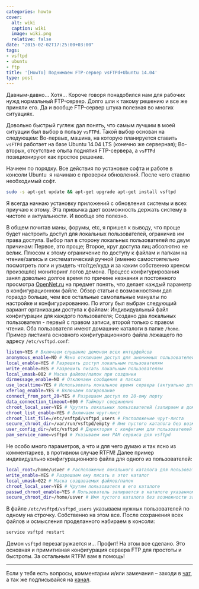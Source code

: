 ```yaml
---
categories: howto
cover:
  alt: wiki
  caption: wiki
  image: wiki.png
  relative: false
date: "2015-02-02T17:25:00+03:00"
tags:
- vsftpd
- ubuntu
- ftp
title: '[HowTo] Поднимаем FTP-сервер vsFTPd+Ubuntu 14.04'
type: post
---
```


Давным-давно... Хотя... Короче говоря понадобился нам для рабочих нужд нормальный FTP-сервер. Долго шли к такому решению и все же приняли его. Да и вообще FTP-сервер штука полезная во многих ситуациях.

Довольно быстрый гуглеж дал понять, что самым лучшим в моей ситуации был выбор в пользу `vsFTPd`. Такой выбор основан на следующем: Во-первых, машина, на которую планируется ставить `vsFTPd` работает на базе Ubuntu 14.04 LTS (конечно же серверная); Во-вторых, отсутствие опыта поднятия FTP-сервера, а `vsFTPd` позиционируют как простое решение.

Начнем по порядку. Все действия по установке софта и работе в консоли Ubuntu  я начинаю с проверки обновлений. После чего ставлю необходимый софт.

```bash
sudo -s apt-get update && apt-get upgrade apt-get install vsftpd
```

Я всегда начнаю установку приложений с обновления системы и всех приучаю к этому. Эта привычка дает возможность держать систему в чистоте и актуальности. И вообще это полезно.

В общем почитав маны, форумы, etc, я пришел к выводу, что проще будет настроить доступ для локальных пользователей, ограничив им права доступа. Выбор пал в сторону локальных пользователей по двум причинам: Первое, это проще; Второе, круг доступа лиц абсолютно не велик. Плюсом к этому ограничение по доступу к файлам и папкам на чтение/запись и систематический ручной (именно самостоятельно посмотреть логи и увидеть что/где/куда и за каким собственно хреном произошло) мониторинг логов демона. Процесс конфигурирования занял довольно долгое время по причине незнания и постоянного просмотра [OpenNet.ru](http://www.opennet.ru/base/net/vsftpd_overview.txt.html) на предмет понять, что делает каждый параметр в конфигурационном файле. Обзор статьи с возможностями дал гораздо больше, чем все остальные самопальные мануалы по настройке и конфигурированию. По итогу был выбран следующий вариант организации доступа к файлам: Индивидуальный файл конфигурации для каждого пользователя; Создано два локальных пользователя - первый с правом записи, второй только с правом чтения. Оба пользователя имеют домашние каталоги в папке `/home`. Пример листинга основного конфигурационного файла лежащего по адресу `/etc/vsftpd.conf`:

```bash
listen=YES # Включаем слушание демоном всех интерфейсов 
anonymous_enable=NO # Явно отключаем доступ для анонимных пользователей
local_enable=YES # Разрешить доступ локальным пользователям
write_enable=YES # Разрешить писать локальным пользователям 
local_umask=002 # Маска файлов/папок при создании 
dirmessage_enable=NO # Отключаем сообщения в папках 
use_localtime=YES # Использовать локальное время сервера (актуально для логирования)
xferlog_enable=YES # Включаем логирование 
connect_from_port_20=YES # Разрешаем доступ по 20-ому порту
data_connection_timeout=600 # Таймаут соединения 
chroot_local_user=YES # Чрутить локальных пользователей (запираем в домашнем каталоге) 
chroot_list_enable=YES # Включаем чрут-лист 
chroot_list_file=/etc/vsftpd/vsftpd_users # Расположение чрут-листа
secure_chroot_dir=/var/run/vsftpd/empty # Имя пустого каталога без возможности записи для пользователя ftp 
user_config_dir=/etc/vsftpd # Директория с конфигами для пользователей
pam_service_name=vsftpd # Указываем имя PAM сервиса для vsftpd
```

Не особо много параметров, а что и для чего думаю и так ясно из комментариев, в противном случае RTFM! Далее пример индивидуально конфигурационного файла для одного из пользователей:

```bash
local_root=/home/usver # Расположение локального каталога для пользователя
write_enable=YES # Разрешаем ему писать в этот каталог 
local_umask=022 # Маска создаваемых файлов/папок 
chroot_local_user=YES # Чрутим пользователя в его каталоге 
passwd_chroot_enable=YES # Пользователь запирается в каталоге указанном в /etc/passwd 
secure_chroot_dir=/home/usver # Имя пустого каталога без возможности записи для пользователя ftp (указал на всякий случай)
```

В файле `/etc/vsftpd/vsftpd_users` указываем нужных пользователей по одному на строчку. Собственно на этом все. После сохранения всех файлов и осмысления проделанного набираем в консоли:

```bash
service vsftpd restart
```

Демон `vsftpd` перезагружается и... Профит! На этом все сделано. Это основная и примитивная конфигурация сервера FTP для простоты и быстроты. За остальным RTFM вам в помощь!

---
Если у тебя есть вопросы, комментарии и/или замечания – заходи в [чат](https://ttttt.me/jtprogru_chat), а так же подписывайся на [канал](https://ttttt.me/jtprogru_channel).
